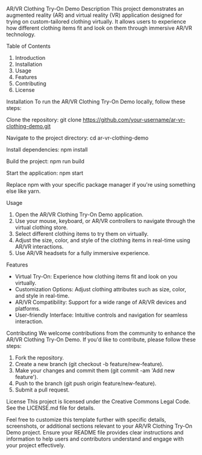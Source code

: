 AR/VR Clothing Try-On Demo
Description
This project demonstrates an augmented reality (AR) and virtual reality (VR) application designed for trying on custom-tailored clothing virtually. It allows users to experience how different clothing items fit and look on them through immersive AR/VR technology.

Table of Contents
1) Introduction
2) Installation
3) Usage
4) Features
5) Contributing
6) License

Installation
To run the AR/VR Clothing Try-On Demo locally, follow these steps:

Clone the repository:
git clone https://github.com/your-username/ar-vr-clothing-demo.git

Navigate to the project directory:
cd ar-vr-clothing-demo

Install dependencies:
npm install

Build the project:
npm run build

Start the application:
npm start

Replace npm with your specific package manager if you're using something else like yarn.

Usage
1) Open the AR/VR Clothing Try-On Demo application.
2) Use your mouse, keyboard, or AR/VR controllers to navigate through the virtual clothing store.
3) Select different clothing items to try them on virtually.
4) Adjust the size, color, and style of the clothing items in real-time using AR/VR interactions.
5) Use AR/VR headsets for a fully immersive experience.

Features
- Virtual Try-On: Experience how clothing items fit and look on you virtually.
- Customization Options: Adjust clothing attributes such as size, color, and style in real-time.
- AR/VR Compatibility: Support for a wide range of AR/VR devices and platforms.
- User-friendly Interface: Intuitive controls and navigation for seamless interaction.

Contributing
We welcome contributions from the community to enhance the AR/VR Clothing Try-On Demo. If you'd like to contribute, please follow these steps:
1) Fork the repository.
2) Create a new branch (git checkout -b feature/new-feature).
3) Make your changes and commit them (git commit -am 'Add new feature').
4) Push to the branch (git push origin feature/new-feature).
5) Submit a pull request.

License
This project is licensed under the Creative Commons Legal Code. See the LICENSE.md file for details.

Feel free to customize this template further with specific details, screenshots, or additional sections relevant to your AR/VR Clothing Try-On Demo project. Ensure your README file provides clear instructions and information to help users and contributors understand and engage with your project effectively.
